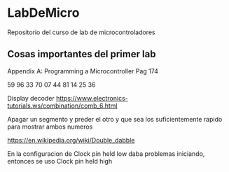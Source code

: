 # LabDeMicro
Repositorio del curso de lab de microcontroladores

## Cosas importantes del primer lab
Appendix A: Programming a Microcontroller Pag 174

59 96 33 70 07 44 81 14 25 36

Display decoder
https://www.electronics-tutorials.ws/combination/comb_6.html

Apagar un segmento y preder el otro y que sea los suficientemente rapido para mostrar ambos numeros

https://en.wikipedia.org/wiki/Double_dabble

En la configuracion de Clock pin held low daba problemas iniciando, entonces se uso Clock pin held high
